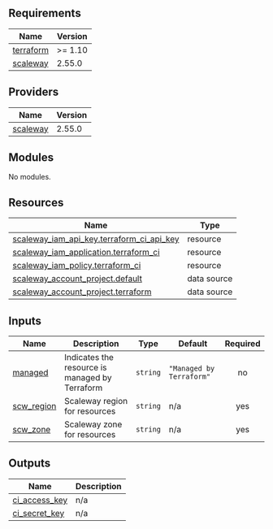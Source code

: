 <!-- BEGIN_TF_DOCS -->
## Requirements

| Name | Version |
|------|---------|
| <a name="requirement_terraform"></a> [terraform](#requirement\_terraform) | >= 1.10 |
| <a name="requirement_scaleway"></a> [scaleway](#requirement\_scaleway) | 2.55.0 |

## Providers

| Name | Version |
|------|---------|
| <a name="provider_scaleway"></a> [scaleway](#provider\_scaleway) | 2.55.0 |

## Modules

No modules.

## Resources

| Name | Type |
|------|------|
| [scaleway_iam_api_key.terraform_ci_api_key](https://registry.terraform.io/providers/scaleway/scaleway/2.55.0/docs/resources/iam_api_key) | resource |
| [scaleway_iam_application.terraform_ci](https://registry.terraform.io/providers/scaleway/scaleway/2.55.0/docs/resources/iam_application) | resource |
| [scaleway_iam_policy.terraform_ci](https://registry.terraform.io/providers/scaleway/scaleway/2.55.0/docs/resources/iam_policy) | resource |
| [scaleway_account_project.default](https://registry.terraform.io/providers/scaleway/scaleway/2.55.0/docs/data-sources/account_project) | data source |
| [scaleway_account_project.terraform](https://registry.terraform.io/providers/scaleway/scaleway/2.55.0/docs/data-sources/account_project) | data source |

## Inputs

| Name | Description | Type | Default | Required |
|------|-------------|------|---------|:--------:|
| <a name="input_managed"></a> [managed](#input\_managed) | Indicates the resource is managed by Terraform | `string` | `"Managed by Terraform"` | no |
| <a name="input_scw_region"></a> [scw\_region](#input\_scw\_region) | Scaleway region for resources | `string` | n/a | yes |
| <a name="input_scw_zone"></a> [scw\_zone](#input\_scw\_zone) | Scaleway zone for resources | `string` | n/a | yes |

## Outputs

| Name | Description |
|------|-------------|
| <a name="output_ci_access_key"></a> [ci\_access\_key](#output\_ci\_access\_key) | n/a |
| <a name="output_ci_secret_key"></a> [ci\_secret\_key](#output\_ci\_secret\_key) | n/a |
<!-- END_TF_DOCS -->
